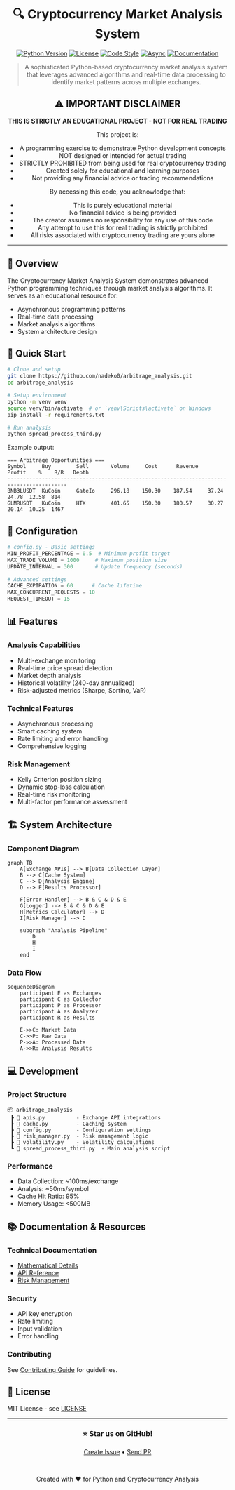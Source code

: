 <div align="center">

# 🔍 Cryptocurrency Market Analysis System

[![Python Version](https://img.shields.io/badge/python-3.7+-blue.svg)](https://www.python.org)
[![License](https://img.shields.io/badge/license-MIT-green.svg)](LICENSE)
[![Code Style](https://img.shields.io/badge/code%20style-PEP8-orange.svg)](https://www.python.org/dev/peps/pep-0008/)
[![Async](https://img.shields.io/badge/async-aiohttp-blue.svg)](https://docs.aiohttp.org/)
[![Documentation](https://img.shields.io/badge/docs-comprehensive-brightgreen.svg)](README.md)

> A sophisticated Python-based cryptocurrency market analysis system that leverages advanced algorithms and real-time data processing to identify market patterns across multiple exchanges.

## ⚠️ IMPORTANT DISCLAIMER

**THIS IS STRICTLY AN EDUCATIONAL PROJECT - NOT FOR REAL TRADING**

This project is:
- A programming exercise to demonstrate Python development concepts
- NOT designed or intended for actual trading
- STRICTLY PROHIBITED from being used for real cryptocurrency trading
- Created solely for educational and learning purposes
- Not providing any financial advice or trading recommendations

By accessing this code, you acknowledge that:
- This is purely educational material
- No financial advice is being provided
- The creator assumes no responsibility for any use of this code
- Any attempt to use this for real trading is strictly prohibited
- All risks associated with cryptocurrency trading are yours alone

</div>

---

## 🎯 Overview

The Cryptocurrency Market Analysis System demonstrates advanced Python programming techniques through market analysis algorithms. It serves as an educational resource for:
- Asynchronous programming patterns
- Real-time data processing
- Market analysis algorithms
- System architecture design

## 🚀 Quick Start

```bash
# Clone and setup
git clone https://github.com/nadeko0/arbitrage_analysis.git
cd arbitrage_analysis

# Setup environment
python -m venv venv
source venv/bin/activate  # or `venv\Scripts\activate` on Windows
pip install -r requirements.txt

# Run analysis
python spread_process_third.py
```

Example output:
```
=== Arbitrage Opportunities ===
Symbol     Buy        Sell       Volume     Cost      Revenue    Profit    %    R/R   Depth
-----------------------------------------------------------------------------------------
BNB3LUSDT  KuCoin     GateIo     296.18    150.30    187.54     37.24    24.78  12.58  814
GLMRUSDT   KuCoin     HTX        401.65    150.30    180.57     30.27    20.14  10.25  1467
```

## 🔧 Configuration

```python
# config.py - Basic settings
MIN_PROFIT_PERCENTAGE = 0.5  # Minimum profit target
MAX_TRADE_VOLUME = 1000     # Maximum position size
UPDATE_INTERVAL = 300       # Update frequency (seconds)

# Advanced settings
CACHE_EXPIRATION = 60      # Cache lifetime
MAX_CONCURRENT_REQUESTS = 10
REQUEST_TIMEOUT = 15
```

## 📊 Features

### Analysis Capabilities
- Multi-exchange monitoring
- Real-time price spread detection
- Market depth analysis
- Historical volatility (240-day annualized)
- Risk-adjusted metrics (Sharpe, Sortino, VaR)

### Technical Features
- Asynchronous processing
- Smart caching system
- Rate limiting and error handling
- Comprehensive logging

### Risk Management
- Kelly Criterion position sizing
- Dynamic stop-loss calculation
- Real-time risk monitoring
- Multi-factor performance assessment

## 🏗️ System Architecture

### Component Diagram
```mermaid
graph TB
    A[Exchange APIs] --> B[Data Collection Layer]
    B --> C[Cache System]
    C --> D[Analysis Engine]
    D --> E[Results Processor]
    
    F[Error Handler] --> B & C & D & E
    G[Logger] --> B & C & D & E
    H[Metrics Calculator] --> D
    I[Risk Manager] --> D
    
    subgraph "Analysis Pipeline"
        D
        H
        I
    end
```

### Data Flow
```mermaid
sequenceDiagram
    participant E as Exchanges
    participant C as Collector
    participant P as Processor
    participant A as Analyzer
    participant R as Results
    
    E->>C: Market Data
    C->>P: Raw Data
    P->>A: Processed Data
    A->>R: Analysis Results
```

## 💻 Development

### Project Structure
```
📦 arbitrage_analysis
 ┣ 📜 apis.py          - Exchange API integrations
 ┣ 📜 cache.py         - Caching system
 ┣ 📜 config.py        - Configuration settings
 ┣ 📜 risk_manager.py  - Risk management logic
 ┣ 📜 volatility.py    - Volatility calculations
 ┗ 📜 spread_process_third.py  - Main analysis script
```

### Performance
- Data Collection: ~100ms/exchange
- Analysis: ~50ms/symbol
- Cache Hit Ratio: 95%
- Memory Usage: <500MB

## 📚 Documentation & Resources

### Technical Documentation
- [Mathematical Details](docs/TECHNICAL.md)
- [API Reference](docs/API.md)
- [Risk Management](docs/RISK.md)

### Security
- API key encryption
- Rate limiting
- Input validation
- Error handling

### Contributing
See [Contributing Guide](CONTRIBUTING.md) for guidelines.

## 📄 License

MIT License - see [LICENSE](LICENSE)

---

<div align="center">

### ⭐ Star us on GitHub!

[Create Issue](https://github.com/nadeko0/arbitrage_analysis/issues) • [Send PR](https://github.com/nadeko0/arbitrage_analysis/pulls)

<br>

Created with ❤️ for Python and Cryptocurrency Analysis

</div>